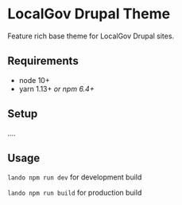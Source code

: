 # LocalGov Drupal Theme

Feature rich base theme for LocalGov Drupal sites.

## Requirements

* node 10+
* yarn 1.13+ _or npm 6.4+_

## Setup

....

## Usage

`lando npm run dev` for development build

`lando npm run build` for production build
